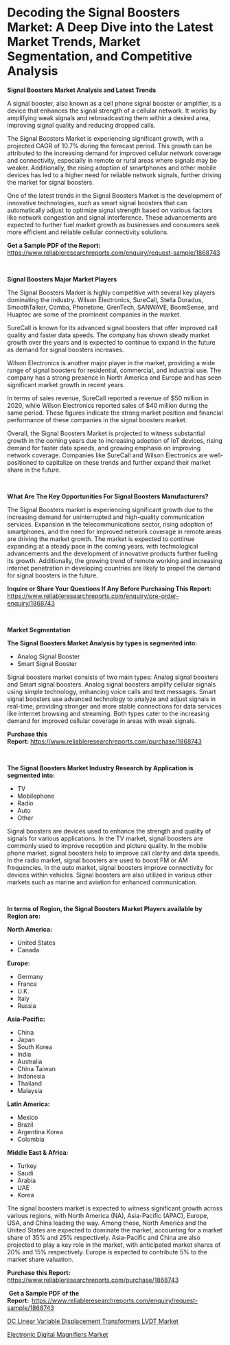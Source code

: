 <p><h1>Decoding the Signal Boosters Market: A Deep Dive into the Latest Market Trends, Market Segmentation, and Competitive Analysis</h1></p><p><strong>Signal Boosters Market Analysis and Latest Trends</strong></p>
<p><p>A signal booster, also known as a cell phone signal booster or amplifier, is a device that enhances the signal strength of a cellular network. It works by amplifying weak signals and rebroadcasting them within a desired area, improving signal quality and reducing dropped calls.</p><p>The Signal Boosters Market is experiencing significant growth, with a projected CAGR of 10.7% during the forecast period. This growth can be attributed to the increasing demand for improved cellular network coverage and connectivity, especially in remote or rural areas where signals may be weaker. Additionally, the rising adoption of smartphones and other mobile devices has led to a higher need for reliable network signals, further driving the market for signal boosters.</p><p>One of the latest trends in the Signal Boosters Market is the development of innovative technologies, such as smart signal boosters that can automatically adjust to optimize signal strength based on various factors like network congestion and signal interference. These advancements are expected to further fuel market growth as businesses and consumers seek more efficient and reliable cellular connectivity solutions.</p></p>
<p><strong>Get a Sample PDF of the Report:&nbsp;</strong> <a href="https://www.reliableresearchreports.com/enquiry/request-sample/1868743">https://www.reliableresearchreports.com/enquiry/request-sample/1868743</a></p>
<p>&nbsp;</p>
<p><strong>Signal Boosters Major Market Players</strong></p>
<p><p>The Signal Boosters Market is highly competitive with several key players dominating the industry. Wilson Electronics, SureCall, Stella Doradus, SmoothTalker, Comba, Phonetone, GrenTech, SANWAVE, BoomSense, and Huaptec are some of the prominent companies in the market.</p><p>SureCall is known for its advanced signal boosters that offer improved call quality and faster data speeds. The company has shown steady market growth over the years and is expected to continue to expand in the future as demand for signal boosters increases.</p><p>Wilson Electronics is another major player in the market, providing a wide range of signal boosters for residential, commercial, and industrial use. The company has a strong presence in North America and Europe and has seen significant market growth in recent years.</p><p>In terms of sales revenue, SureCall reported a revenue of $50 million in 2020, while Wilson Electronics reported sales of $40 million during the same period. These figures indicate the strong market position and financial performance of these companies in the signal boosters market.</p><p>Overall, the Signal Boosters Market is projected to witness substantial growth in the coming years due to increasing adoption of IoT devices, rising demand for faster data speeds, and growing emphasis on improving network coverage. Companies like SureCall and Wilson Electronics are well-positioned to capitalize on these trends and further expand their market share in the future.</p></p>
<p>&nbsp;</p>
<p><strong>What Are The Key Opportunities For Signal Boosters Manufacturers?</strong></p>
<p><p>The Signal Boosters market is experiencing significant growth due to the increasing demand for uninterrupted and high-quality communication services. Expansion in the telecommunications sector, rising adoption of smartphones, and the need for improved network coverage in remote areas are driving the market growth. The market is expected to continue expanding at a steady pace in the coming years, with technological advancements and the development of innovative products further fueling its growth. Additionally, the growing trend of remote working and increasing internet penetration in developing countries are likely to propel the demand for signal boosters in the future.</p></p>
<p><strong>Inquire or Share Your Questions If Any Before Purchasing This Report:</strong> <a href="https://www.reliableresearchreports.com/enquiry/pre-order-enquiry/1868743">https://www.reliableresearchreports.com/enquiry/pre-order-enquiry/1868743</a></p>
<p>&nbsp;</p>
<p><strong>Market Segmentation</strong></p>
<p><strong>The Signal Boosters Market Analysis by types is segmented into:</strong></p>
<p><ul><li>Analog Signal Booster</li><li>Smart Signal Booster</li></ul></p>
<p><p>Signal boosters market consists of two main types: Analog signal boosters and Smart signal boosters. Analog signal boosters amplify cellular signals using simple technology, enhancing voice calls and text messages. Smart signal boosters use advanced technology to analyze and adjust signals in real-time, providing stronger and more stable connections for data services like internet browsing and streaming. Both types cater to the increasing demand for improved cellular coverage in areas with weak signals.</p></p>
<p><strong>Purchase this Report:&nbsp;</strong><a href="https://www.reliableresearchreports.com/purchase/1868743">https://www.reliableresearchreports.com/purchase/1868743</a></p>
<p>&nbsp;</p>
<p><strong>The Signal Boosters Market Industry Research by Application is segmented into:</strong></p>
<p><ul><li>TV</li><li>Mobilephone</li><li>Radio</li><li>Auto</li><li>Other</li></ul></p>
<p><p>Signal boosters are devices used to enhance the strength and quality of signals for various applications. In the TV market, signal boosters are commonly used to improve reception and picture quality. In the mobile phone market, signal boosters help to improve call clarity and data speeds. In the radio market, signal boosters are used to boost FM or AM frequencies. In the auto market, signal boosters improve connectivity for devices within vehicles. Signal boosters are also utilized in various other markets such as marine and aviation for enhanced communication.</p></p>
<p>&nbsp;</p>
<p><strong>In terms of Region, the Signal Boosters Market Players available by Region are:</strong></p>
<p>
    <p> <strong> North America: </strong>
        <ul>
            <li>United States</li>
            <li>Canada</li>
        </ul>
        </p> 
    <p> <strong> Europe: </strong>
        <ul>
            <li>Germany</li>
            <li>France</li>
            <li>U.K.</li>
            <li>Italy</li>
            <li>Russia</li>
        </ul>
        </p> 
    <p> <strong> Asia-Pacific: </strong>
        <ul>
            <li>China</li>
            <li>Japan</li>
            <li>South Korea</li>
            <li>India</li>
            <li>Australia</li>
            <li>China Taiwan</li>
            <li>Indonesia</li>
            <li>Thailand</li>
            <li>Malaysia</li>
        </ul>
        </p> 
    <p> <strong> Latin America: </strong>
        <ul>
            <li>Mexico</li>
            <li>Brazil</li>
            <li>Argentina Korea</li>
            <li>Colombia</li>
        </ul>
        </p> 
    <p> <strong> Middle East & Africa: </strong>
        <ul>
            <li>Turkey</li>
            <li>Saudi</li>
            <li>Arabia</li>
            <li>UAE</li>
            <li>Korea</li>
        </ul>
    </p>
    </p>
<p><p>The signal boosters market is expected to witness significant growth across various regions, with North America (NA), Asia-Pacific (APAC), Europe, USA, and China leading the way. Among these, North America and the United States are expected to dominate the market, accounting for a market share of 35% and 25% respectively. Asia-Pacific and China are also projected to play a key role in the market, with anticipated market shares of 20% and 15% respectively. Europe is expected to contribute 5% to the market share valuation.</p></p>
<p><strong>Purchase this Report: </strong><a href="https://www.reliableresearchreports.com/purchase/1868743">https://www.reliableresearchreports.com/purchase/1868743</a></p>
<p>&nbsp;<strong>Get a Sample PDF of the Report:&nbsp;&nbsp;</strong><a href="https://www.reliableresearchreports.com/enquiry/request-sample/1868743">https://www.reliableresearchreports.com/enquiry/request-sample/1868743</a></p>
<p><strong></strong></p>
<p><p><a href="https://medium.com/@xavieevenson56456/dc-linear-variable-displacement-transformers-lvdt-market-competitive-analysis-market-trends-and-4b6430e24898">DC Linear Variable Displacement Transformers LVDT Market</a></p><p><a href="https://medium.com/@aidalakin1908/electronic-digital-magnifiers-market-size-reveals-the-best-marketing-channels-in-global-industry-42338ceeb7fb">Electronic Digital Magnifiers Market</a></p></p>